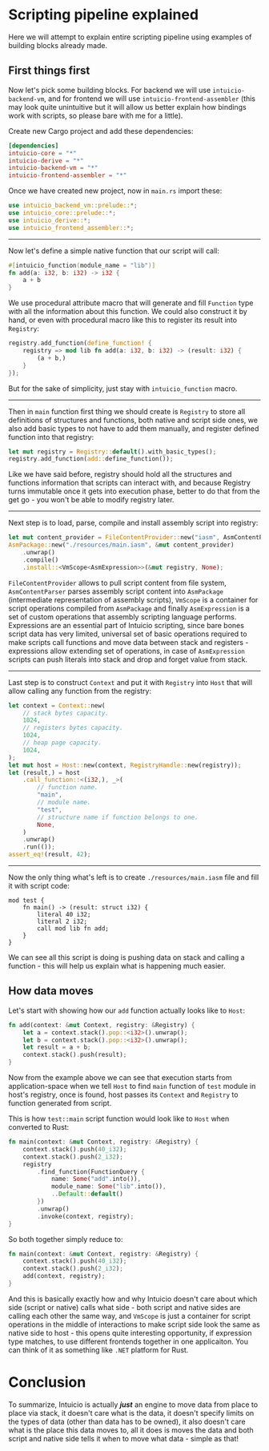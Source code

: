 # Scripting pipeline explained

Here we will attempt to explain entire scripting pipeline using examples of building blocks already made.

## First things first

Now let's pick some building blocks. For backend we will use `intuicio-backend-vm`, and for frontend we will use `intuicio-frontend-assembler` (this may look quite unintuitive but it will allow us better explain how bindings work with scripts, so please bare with me for a little).

Create new Cargo project and add these dependencies:
```toml
[dependencies]
intuicio-core = "*"
intuicio-derive = "*"
intuicio-backend-vm = "*"
intuicio-frontend-assembler = "*"
```

Once we have created new project, now in `main.rs` import these:
```rust
use intuicio_backend_vm::prelude::*;
use intuicio_core::prelude::*;
use intuicio_derive::*;
use intuicio_frontend_assembler::*;
```

---

Now let's define a simple native function that our script will call:
```rust
#[intuicio_function(module_name = "lib")]
fn add(a: i32, b: i32) -> i32 {
    a + b
}
```
We use procedural attribute macro that will generate and fill `Function` type with all the information about this function. We could also construct it by hand, or even with procedural macro like this to register its result into `Registry`:
```rust
registry.add_function(define_function! {
    registry => mod lib fn add(a: i32, b: i32) -> (result: i32) {
        (a + b,)
    }
});
```
But for the sake of simplicity, just stay with `intuicio_function` macro.

---

Then in `main` function first thing we should create is `Registry` to store all definitions of structures and functions, both native and script side ones, we also add basic types to not have to add them manually, and register defined function into that registry:
```rust
let mut registry = Registry::default().with_basic_types();
registry.add_function(add::define_function());
```
Like we have said before, registry should hold all the structures and functions information that scripts can interact with, and because Registry turns immutable once it gets into execution phase, better to do that from the get go - you won't be able to modify registry later.

---

Next step is to load, parse, compile and install assembly script into registry:
```rust
let mut content_provider = FileContentProvider::new("iasm", AsmContentParser);
AsmPackage::new("./resources/main.iasm", &mut content_provider)
    .unwrap()
    .compile()
    .install::<VmScope<AsmExpression>>(&mut registry, None);
```
`FileContentProvider` allows to pull script content from file system, `AsmContentParser` parses assembly script content into `AsmPackage` (intermediate representation of assembly scripts), `VmScope` is a container for script operations compiled from `AsmPackage` and finally `AsmExpression` is a set of custom operations that assembly scripting language performs. Expressions are an essential part of Intuicio scripting, since bare bones script data has very limited, universal set of basic operations required to make scripts call functions and move data between stack and registers - expressions allow extending set of operations, in case of `AsmExpression` scripts can push literals into stack and drop and forget value from stack.

---

Last step is to construct `Context` and put it with `Registry` into `Host` that will allow calling any function from the registry:
```rust
let context = Context::new(
    // stack bytes capacity.
    1024,
    // registers bytes capacity.
    1024,
    // heap page capacity.
    1024,
);
let mut host = Host::new(context, RegistryHandle::new(registry));
let (result,) = host
    .call_function::<(i32,), _>(
        // function name.
        "main",
        // module name.
        "test",
        // structure name if function belongs to one.
        None,
    )
    .unwrap()
    .run(());
assert_eq!(result, 42);
```

---

Now the only thing what's left is to create `./resources/main.iasm` file and fill it with script code:
```
mod test {
    fn main() -> (result: struct i32) {
        literal 40 i32;
        literal 2 i32;
        call mod lib fn add;
    }
}
```
We can see all this script is doing is pushing data on stack and calling a function - this will help us explain what is happening much easier.

## How data moves

Let's start with showing how our `add` function actually looks like to `Host`:
```rust
fn add(context: &mut Context, registry: &Registry) {
    let a = context.stack().pop::<i32>().unwrap();
    let b = context.stack().pop::<i32>().unwrap();
    let result = a + b;
    context.stack().push(result);
}
```

Now from the example above we can see that execution starts from application-space when we tell `Host` to find `main` function of `test` module in host's registry, once is found, host passes its `Context` and `Registry` to function generated from script.

This is how `test::main` script function would look like to `Host` when converted to Rust:
```rust
fn main(context: &mut Context, registry: &Registry) {
    context.stack().push(40_i32);
    context.stack().push(2_i32);
    registry
        .find_function(FunctionQuery {
            name: Some("add".into()),
            module_name: Some("lib".into()),
            ..Default::default()
        })
        .unwrap()
        .invoke(context, registry);
}
```
So both together simply reduce to:
```rust
fn main(context: &mut Context, registry: &Registry) {
    context.stack().push(40_i32);
    context.stack().push(2_i32);
    add(context, registry);
}
```
And this is basically exactly how and why Intuicio doesn't care about which side (script or native) calls what side - both script and native sides are calling each other the same way, and `VmScope` is just a container for script operations in the middle of interactions to make script side look the same as native side to host - this opens quite interesting opportunity, if expression type matches, to use different frontends together in one applicaiton. You can think of it as something like `.NET` platform for Rust.

# Conclusion

To summarize, Intuicio is actually **_just_** an engine to move data from place to place via stack, it doesn't care what is the data, it doesn't specify limits on the types of data (other than data has to be owned), it also doesn't care what is the place this data moves to, all it does is moves the data and both script and native side tells it when to move what data - simple as that!